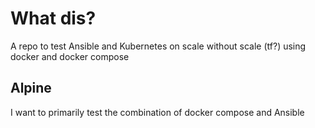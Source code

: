 # What dis?

A repo to test Ansible and Kubernetes on scale without scale (tf?) using docker and docker compose

## Alpine

I want to primarily test the combination of docker compose and Ansible
